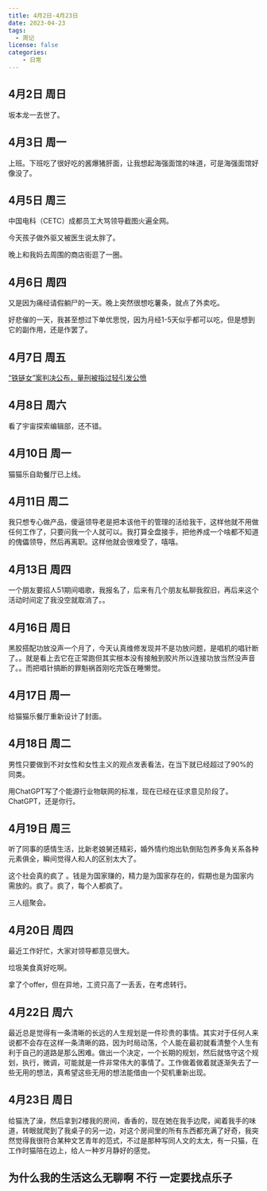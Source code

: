 ```yaml
---
title: 4月2日-4月23日
date: 2023-04-23
tags:
  - 周记
license: false
categories:
    - 日常
---
```

## 4月2日 周日
坂本龙一去世了。
## 4月3日 周一
上班。下班吃了很好吃的酱爆猪肝面，让我想起海强面馆的味道，可是海强面馆好像没了。
## 4月5日 周三
中国电科（CETC）成都员工大骂领导截图火遍全网。

今天孩子做外驱又被医生说太胖了。

晚上和我妈去周围的商店街逛了一圈。
## 4月6日 周四
又是因为痛经请假躺尸的一天。晚上突然很想吃薯条，就点了外卖吃。

好悲催的一天，我甚至想过下单优思悦，因为月经1-5天似乎都可以吃，但是想到它的副作用，还是作罢了。
## 4月7日 周五
[“铁链女”案判决公布，量刑被指过轻引发公愤](https://cn.nytimes.com/china/20230410/china-chained-woman-sentencing/) 
## 4月8日 周六
看了宇宙探索编辑部，还不错。
## 4月10日 周一
猫猫乐自助餐厅已上线。
## 4月11日 周二
我只想专心做产品，傻逼领导老是把本该他干的管理的活给我干，这样他就不用做任何工作了，只要问我一个人就可以。我打算全盘接手，把他养成一个啥都不知道的傀儡领导，然后再离职。这样他就会很难受了，嘻嘻。
## 4月13日 周四
一个朋友要招人51期间唱歌，我报名了，后来有几个朋友私聊我叙旧，再后来这个活动时间定了我没空就取消了。。
## 4月16日 周日
黑胶搭配功放没声一个月了，今天认真维修发现并不是功放问题，是唱机的唱针断了。。就是看上去它在正常跑但其实根本没有接触到胶片所以连接功放当然没声音了。。而把唱针搞断的罪魁祸首刚吃完饭在睡懒觉。
## 4月17日 周一
给猫猫乐餐厅重新设计了封面。
## 4月18日 周二
男性只要做到不对女性和女性主义的观点发表看法，在当下就已经超过了90%的同类。

用ChatGPT写了个能源行业物联网的标准，现在已经在征求意见阶段了。ChatGPT，还是你行。
## 4月19日 周三
听了同事的感情生活，比新老娘舅还精彩，婚外情约炮出轨倒贴包养多角关系各种元素俱全，瞬间觉得人和人的区别太大了。

这个社会真的疯了 。钱是为国家赚的，精力是为国家存在的，假期也是为国家内需放的。疯了。疯了，每个人都疯了。

三人组聚会。
## 4月20日 周四
最近工作好忙，大家对领导都意见很大。

垃圾美食真好吃啊。

拿了个offer，但在异地，工资只高了一丢丢，在考虑转行。
## 4月22日 周六
最近总是觉得有一条清晰的长远的人生规划是一件珍贵的事情。其实对于任何人来说都不会存在这样一条清晰的路，因为时局动荡，个人能在最初就看清整个人生有利于自己的道路是那么困难。做出一个决定，一个长期的规划，然后就恪守这个规划，执行，微调，可能就是一件非常伟大的事情了。工作做着做着就逐渐失去了一些无用的想法，真希望这些无用的想法能借由一个契机重新出现。
## 4月23日 周日
给猫洗了澡，然后拿到2楼我的房间，香香的，现在她在我手边爬，闻着我手的味道，转眼就爬到了我桌子的另一边，对这个房间里的所有东西都充满了好奇，我突然觉得我很符合某种文艺青年的范式，不过是那种写同人文的太太，有一只猫，在工作时猫陪在边上，给人一种岁月静好的感觉。

## 为什么我的生活这么无聊啊 不行 一定要找点乐子
